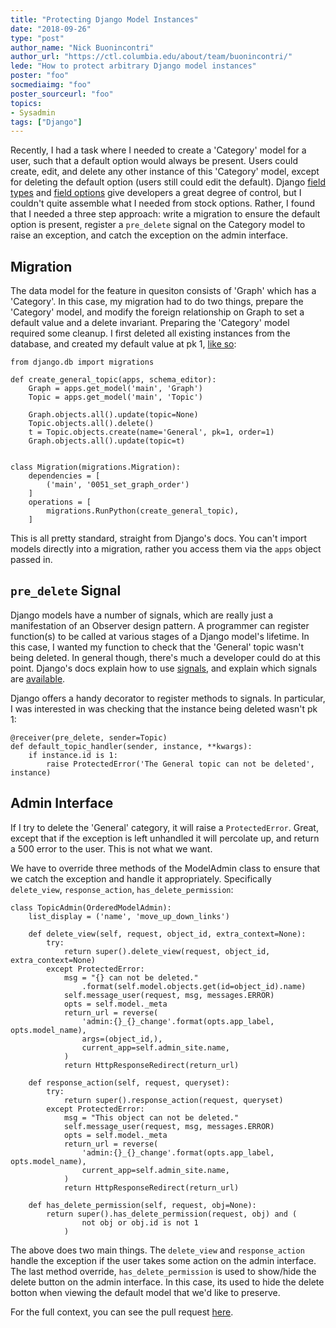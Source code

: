 ```yaml
---
title: "Protecting Django Model Instances"
date: "2018-09-26"
type: "post"
author_name: "Nick Buonincontri"
author_url: "https://ctl.columbia.edu/about/team/buonincontri/"
lede: "How to protect arbitrary Django model instances"
poster: "foo"
socmediaimg: "foo"
poster_sourceurl: "foo"
topics: 
- Sysadmin 
tags: ["Django"]
---
```


Recently, I had a task where I needed to create a 'Category' model for a user, such that a default option would always be present. Users could create, edit, and delete any other instance of this 'Category' model, except for deleting the default option (users still could edit the default). Django [field types](https://docs.djangoproject.com/en/2.1/ref/models/fields/#field-options) and [field options](https://docs.djangoproject.com/en/2.1/ref/models/fields/#field-options) give developers a great degree of control, but I couldn't quite assemble what I needed from stock options. Rather, I found that I needed a three step approach: write a migration to ensure the default option is present, register a `pre_delete` signal on the Category model to raise an exception, and catch the exception on the admin interface.

## Migration

The data model for the feature in quesiton consists of 'Graph' which has a 'Category'. In this case, my migration had to do two things, prepare the 'Category' model, and modify the foreign relationship on Graph to set a default value and a delete invariant. Preparing the 'Category' model required some cleanup. I first deleted all existing instances from the database, and created my default value at pk 1, [like so](https://github.com/ccnmtl/econplayground/pull/476/files#diff-f97811a0318af6abb2a8c4db87dac249):
```
from django.db import migrations

def create_general_topic(apps, schema_editor):
    Graph = apps.get_model('main', 'Graph')
    Topic = apps.get_model('main', 'Topic')

    Graph.objects.all().update(topic=None)
    Topic.objects.all().delete()
    t = Topic.objects.create(name='General', pk=1, order=1)
    Graph.objects.all().update(topic=t)


class Migration(migrations.Migration):
    dependencies = [
        ('main', '0051_set_graph_order')
    ]
    operations = [
        migrations.RunPython(create_general_topic),
    ]
```
This is all pretty standard, straight from Django's docs. You can't import models directly into a migration, rather you access them via the `apps` object passed in.

## `pre_delete` Signal

Django models have a number of signals, which are really just a manifestation of an Observer design pattern. A programmer can register function(s) to be called at various stages of a Django model's lifetime. In this case, I wanted my function to check that the 'General' topic wasn't being deleted. In general though, there's much a developer could do at this point. Django's docs explain how to use [signals](https://docs.djangoproject.com/en/2.1/topics/signals/), and explain which signals are [available](https://docs.djangoproject.com/en/2.1/ref/signals/#).

Django offers a handy decorator to register methods to signals. In particular, I was interested in was checking that the instance being deleted wasn't pk 1:
```
@receiver(pre_delete, sender=Topic)
def default_topic_handler(sender, instance, **kwargs):
    if instance.id is 1:
        raise ProtectedError('The General topic can not be deleted', instance)
```

## Admin Interface

If I try to delete the 'General' category, it will raise a `ProtectedError`. Great, except that if the exception is left unhandled it will percolate up, and return a 500 error to the user.  This is not what we want.

We have to override three methods of the ModelAdmin class to ensure that we catch the exception and handle it appropriately. Specifically `delete_view`, `response_action`, `has_delete_permission`:
```
class TopicAdmin(OrderedModelAdmin):
    list_display = ('name', 'move_up_down_links')

    def delete_view(self, request, object_id, extra_context=None):
        try:
            return super().delete_view(request, object_id, extra_context=None)
        except ProtectedError:
            msg = "{} can not be deleted." 
                .format(self.model.objects.get(id=object_id).name)
            self.message_user(request, msg, messages.ERROR)
            opts = self.model._meta
            return_url = reverse(
                'admin:{}_{}_change'.format(opts.app_label, opts.model_name),
                args=(object_id,),
                current_app=self.admin_site.name,
            )
            return HttpResponseRedirect(return_url)

    def response_action(self, request, queryset):
        try:
            return super().response_action(request, queryset)
        except ProtectedError:
            msg = "This object can not be deleted."
            self.message_user(request, msg, messages.ERROR)
            opts = self.model._meta
            return_url = reverse(
                'admin:{}_{}_change'.format(opts.app_label, opts.model_name),
                current_app=self.admin_site.name,
            )
            return HttpResponseRedirect(return_url)

    def has_delete_permission(self, request, obj=None):
        return super().has_delete_permission(request, obj) and (
                not obj or obj.id is not 1
            )
```

The above does two main things. The `delete_view` and `response_action` handle the exception if the user takes some action on the admin interface. The last method override, `has_delete_permission` is used to show/hide the delete button on the admin interface. In this case, its used to hide the delete botton when viewing the default model that we'd like to preserve.

For the full context, you can see the pull request [here](https://github.com/ccnmtl/econplayground/pull/476/files).
